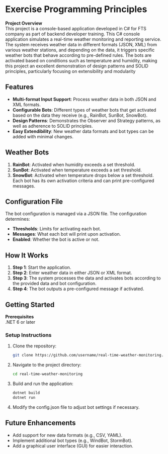 # Exercise Programming Principles
<b>Project Overview</b><br>
This project is a console-based application developed in C# for FTS company as part of backend developer training.
This C# console application simulates a real-time weather monitoring and reporting service. The system receives weather data in different formats (JSON, XML) from various weather stations, and depending on the data, it triggers specific weather bots that behave according to pre-defined rules. The bots are activated based on conditions such as temperature and humidity, making this project an excellent demonstration of design patterns and SOLID principles, particularly focusing on extensibility and modularity

## Features
- **Multi-format Input Support**: Process weather data in both JSON and XML formats.
- **Configurable Bots**: Different types of weather bots that get activated based on the data they receive (e.g., RainBot, SunBot, SnowBot).
- **Design Patterns**: Demonstrates the Observer and Strategy patterns, as well as adherence to SOLID principles.
- **Easy Extendibility**: New weather data formats and bot types can be added with minimal changes.

## Weather Bots
1. **RainBot**: Activated when humidity exceeds a set threshold.
2. **SunBot**: Activated when temperature exceeds a set threshold.
3. **SnowBot**: Activated when temperature drops below a set threshold.
Each bot has its own activation criteria and can print pre-configured messages.

## Configuration File
The bot configuration is managed via a JSON file. The configuration determines:

- **Thresholds**: Limits for activating each bot.
- **Messages**: What each bot will print upon activation.
- **Enabled**: Whether the bot is active or not.

## How It Works
1. **Step 1**: Start the application.
2. **Step 2**: Enter weather data in either JSON or XML format.
3. **Step 3**: The system processes the data and activates bots according to the provided data and bot configuration.
4. **Step 4**: The bot outputs a pre-configured message if activated.

## Getting Started
<b>Prerequisites</b><br>
.NET 6 or later

### Setup Instructions
1. Clone the repository:
    ```bash
    git clone https://github.com/username/real-time-weather-monitoring.git
    ```
2. Navigate to the project directory:
    ```bash
    cd real-time-weather-monitoring
    ```
3. Build and run the application:
    ```bash
    dotnet build
    dotnet run
    ```
4. Modify the config.json file to adjust bot settings if necessary.

## Future Enhancements
- Add support for new data formats (e.g., CSV, YAML).
- Implement additional bot types (e.g., WindBot, StormBot).
- Add a graphical user interface (GUI) for easier interaction.

